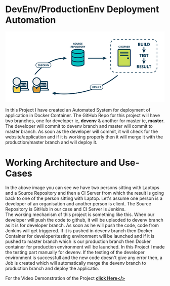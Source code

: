 # DevEnv/ProductionEnv Deployment Automation

![](images/CI:CD.png)

In this Project I have created an Automated System for deployment of application in Docker Container. The GitHub Repo for this project will have two branches, one for developer ie, <b>devenv</b> & another for master ie, <b>master</b>. The developer will commit to devenv branch and master will commit to master branch. As soon as the developer will commit, it will check for the website/application and if it is working properly then it will merge it with the production/master branch and will deploy it.

# Working Architecture and Use-Cases
In the above image you can see we have two persons sitting with Laptops and a Source Repository and then a CI Server from which the result is going back to one of the person sitting with Laptop. Let's assume one person is a developer of an organisation and another person is client. The Source Repository is GitHub in our case and CI Server is Jenkins.<br>
The working mechanism of this project is something like this. When our developer will push the code to github, it will be uplaoded to devenv branch as it is for developer branch. As soon as he will push the code, code from Jenkins will get triggered. If it is pushed in devenv branch then Docker Container for developer/testing environment will be launched and if it is pushed to master branch which is our production branch then Docker container for production environment will be launched. In this Project I made the testing part manually for devenv. If the testing of the developer environment is successfull and the new code doesn't give any error then, a Job is created which will automatically merge the devenv branch to production branch and deploy the applicatio.

For the Video Demonstration of the Project <a href="https://www.youtube.com/watch?v=beqprrnaKFc&list=RDVMEXKJbsUmE&index=20"><b>click Here</></a>
